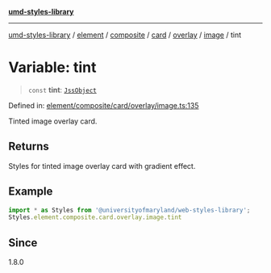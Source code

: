 [**umd-styles-library**](../../../../../../../../../../README.md)

***

[umd-styles-library](../../../../../../../../../../modules.md) / [element](../../../../../../../../../README.md) / [composite](../../../../../../../README.md) / [card](../../../../../README.md) / [overlay](../../../README.md) / [image](../README.md) / tint

# Variable: tint

> `const` **tint**: [`JssObject`](../../../../../../../../../../utilities/namespaces/transform/type-aliases/JssObject.md)

Defined in: [element/composite/card/overlay/image.ts:135](https://github.com/UMD-Digital/design-system/blob/ada30a44686a89a90941bbd44a6f156101fc9b44/packages/styles/source/element/composite/card/overlay/image.ts#L135)

Tinted image overlay card.

## Returns

Styles for tinted image overlay card with gradient effect.

## Example

```typescript
import * as Styles from '@universityofmaryland/web-styles-library';
Styles.element.composite.card.overlay.image.tint
```

## Since

1.8.0
